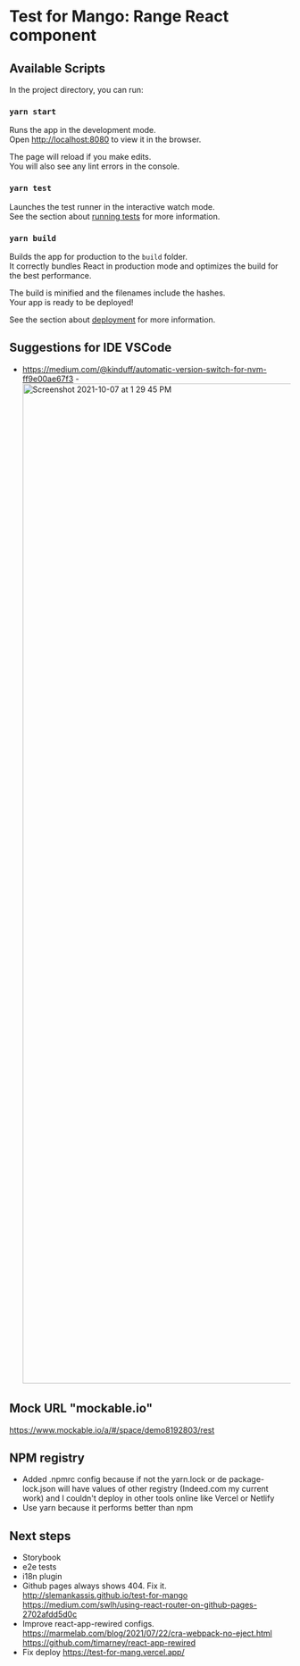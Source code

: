 # Test for Mango: Range React component
## Available Scripts

In the project directory, you can run:

### `yarn start`

Runs the app in the development mode.\
Open [http://localhost:8080](http://localhost:3000) to view it in the browser.

The page will reload if you make edits.\
You will also see any lint errors in the console.

### `yarn test`

Launches the test runner in the interactive watch mode.\
See the section about [running tests](https://facebook.github.io/create-react-app/docs/running-tests) for more information.

### `yarn build`

Builds the app for production to the `build` folder.\
It correctly bundles React in production mode and optimizes the build for the best performance.

The build is minified and the filenames include the hashes.\
Your app is ready to be deployed!

See the section about [deployment](https://facebook.github.io/create-react-app/docs/deployment) for more information.

## Suggestions for IDE VSCode

- https://medium.com/@kinduff/automatic-version-switch-for-nvm-ff9e00ae67f3
-<img width="1792" alt="Screenshot 2021-10-07 at 1 29 45 PM" src="https://user-images.githubusercontent.com/5224903/136384876-1db05833-9aaa-42a8-a35d-27ba91236f43.png">


## Mock URL "mockable.io"

https://www.mockable.io/a/#/space/demo8192803/rest


## NPM registry

- Added .npmrc config because if not the yarn.lock or de package-lock.json will have values of other registry (Indeed.com my current work) and I couldn't deploy in other tools online like Vercel or Netlify
- Use yarn because it performs better than npm

## Next steps

- Storybook
- e2e tests
- i18n plugin
- Github pages always shows 404. Fix it. http://slemankassis.github.io/test-for-mango https://medium.com/swlh/using-react-router-on-github-pages-2702afdd5d0c
- Improve react-app-rewired configs. https://marmelab.com/blog/2021/07/22/cra-webpack-no-eject.html https://github.com/timarney/react-app-rewired
- Fix deploy https://test-for-mang.vercel.app/
